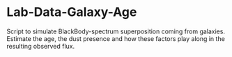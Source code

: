 # Lab-Data-Galaxy-Age

Script to simulate BlackBody-spectrum superposition coming from galaxies.
Estimate the age, the dust presence and how these factors play along in the resulting observed flux.
